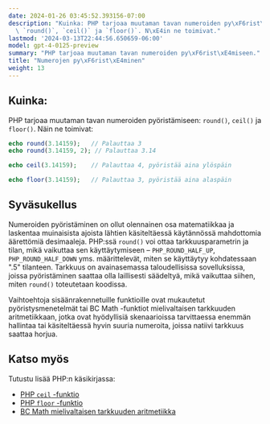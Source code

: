 ```yaml
---
date: 2024-01-26 03:45:52.393156-07:00
description: "Kuinka: PHP tarjoaa muutaman tavan numeroiden py\xF6rist\xE4miseen:\
  \ `round()`, `ceil()` ja `floor()`. N\xE4in ne toimivat."
lastmod: '2024-03-13T22:44:56.650659-06:00'
model: gpt-4-0125-preview
summary: "PHP tarjoaa muutaman tavan numeroiden py\xF6rist\xE4miseen."
title: "Numerojen py\xF6rist\xE4minen"
weight: 13
---
```


## Kuinka:
PHP tarjoaa muutaman tavan numeroiden pyöristämiseen: `round()`, `ceil()` ja `floor()`. Näin ne toimivat:

```php
echo round(3.14159);   // Palauttaa 3
echo round(3.14159, 2); // Palauttaa 3.14

echo ceil(3.14159);    // Palauttaa 4, pyöristää aina ylöspäin

echo floor(3.14159);   // Palauttaa 3, pyöristää aina alaspäin
```

## Syväsukellus
Numeroiden pyöristäminen on ollut olennainen osa matematiikkaa ja laskentaa muinaisista ajoista lähtien käsiteltäessä käytännössä mahdottomia äärettömiä desimaaleja. PHP:ssä `round()` voi ottaa tarkkuusparametrin ja tilan, mikä vaikuttaa sen käyttäytymiseen – `PHP_ROUND_HALF_UP`, `PHP_ROUND_HALF_DOWN` yms. määrittelevät, miten se käyttäytyy kohdatessaan ".5" tilanteen. Tarkkuus on avainasemassa taloudellisissa sovelluksissa, joissa pyöristäminen saattaa olla laillisesti säädeltyä, mikä vaikuttaa siihen, miten `round()` toteutetaan koodissa.

Vaihtoehtoja sisäänrakennetuille funktioille ovat mukautetut pyöristysmenetelmät tai BC Math -funktiot mielivaltaisen tarkkuuden aritmetiikkaan, jotka ovat hyödyllisiä skenaarioissa tarvittaessa enemmän hallintaa tai käsiteltäessä hyvin suuria numeroita, joissa natiivi tarkkuus saattaa horjua.

## Katso myös
Tutustu lisää PHP:n käsikirjassa:
- [PHP `ceil` -funktio](https://php.net/manual/en/function.ceil.php)
- [PHP `floor` -funktio](https://php.net/manual/en/function.floor.php)
- [BC Math mielivaltaisen tarkkuuden aritmetiikka](https://php.net/manual/en/book.bc.php)

